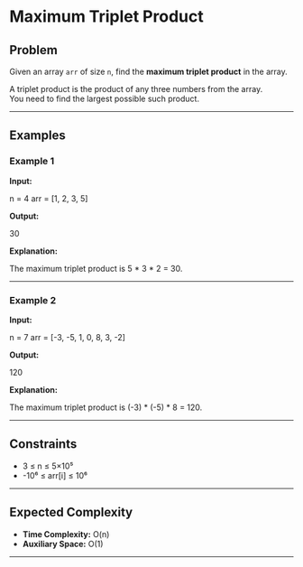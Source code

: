 # Maximum Triplet Product

## Problem
Given an array `arr` of size `n`, find the **maximum triplet product** in the array.

A triplet product is the product of any three numbers from the array.  
You need to find the largest possible such product.

---

## Examples

### Example 1
**Input:**

n = 4
arr = [1, 2, 3, 5]

**Output:**

30

**Explanation:**

The maximum triplet product is 5 * 3 * 2 = 30.


---

### Example 2
**Input:**

n = 7
arr = [-3, -5, 1, 0, 8, 3, -2]

**Output:**

120

**Explanation:**

The maximum triplet product is (-3) * (-5) * 8 = 120.


---

## Constraints
- 3 ≤ n ≤ 5×10⁵  
- -10⁶ ≤ arr[i] ≤ 10⁶

---

## Expected Complexity
- **Time Complexity:** O(n)  
- **Auxiliary Space:** O(1)

---
